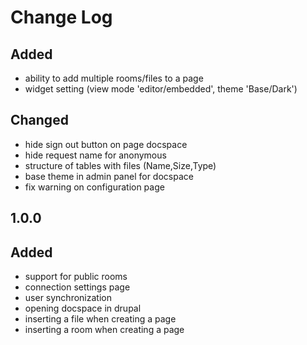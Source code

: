 # Change Log

##
## Added 
- ability to add multiple rooms/files to a page
- widget setting (view mode 'editor/embedded', theme 'Base/Dark')

##
## Changed
- hide sign out button on page docspace
- hide request name for anonymous
- structure of tables with files (Name,Size,Type)
- base theme in admin panel for docspace
- fix warning on configuration page

## 1.0.0
## Added
- support for public rooms
- connection settings page
- user synchronization
- opening docspace in drupal
- inserting a file when creating a page
- inserting a room when creating a page
